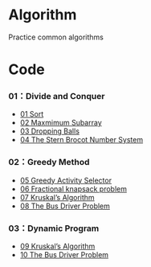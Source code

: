 # Algorithm
Practice common algorithms
>
# Code
### 01：Divide and Conquer    
- [01 Sort](https://github.com/tailer954/Algorithm/blob/master/01_Divide%20and%20Conquer/01%E3%80%81Sort.cpp)
- [02 Maxmimum Subarray](https://github.com/tailer954/Algorithm/blob/master/01_Divide%20and%20Conquer/02%E3%80%81Maximum_Subarray.cpp)
- [03 Dropping Balls](https://github.com/tailer954/Algorithm/blob/master/01_Divide%20and%20Conquer/03%E3%80%81Dropping_Balls.cpp)
- [04 The Stern Brocot Number System](https://github.com/tailer954/Algorithm/blob/master/01_Divide%20and%20Conquer/04%E3%80%81The_Stern-Brocot_Number_System.cpp)
>
### 02：Greedy Method  
- [05 Greedy Activity Selector](https://github.com/tailer954/Algorithm/blob/master/02_Greedy%20Method/05%E3%80%81Greedy_Activity_Selector.cpp)
- [06 Fractional knapsack problem](https://github.com/tailer954/Algorithm/blob/master/02_Greedy%20Method/06%E3%80%81Fractional_knapsack_problem.cpp)
- [07 Kruskal’s Algorithm](https://github.com/tailer954/Algorithm/blob/master/02_Greedy%20Method/07%E3%80%81Kruskal%E2%80%99s_Algorithm.cpp)
- [08 The Bus Driver Problem](https://github.com/tailer954/Algorithm/blob/master/02_Greedy%20Method/08%E3%80%81The_Bus_Driver_Problem.cpp)
>
### 03：Dynamic Program
- [09 Kruskal’s Algorithm](https://github.com/tailer954/Algorithm/blob/master/03_Dynamic%20Program/09%E3%80%81Rod_cutting.cpp)
- [10 The Bus Driver Problem](https://github.com/tailer954/Algorithm/blob/master/03_Dynamic%20Program/10%E3%80%81Longest_common_subsequence.cpp)
>
